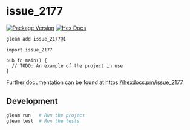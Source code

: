 # issue_2177

[![Package Version](https://img.shields.io/hexpm/v/issue_2177)](https://hex.pm/packages/issue_2177)
[![Hex Docs](https://img.shields.io/badge/hex-docs-ffaff3)](https://hexdocs.pm/issue_2177/)

```sh
gleam add issue_2177@1
```
```gleam
import issue_2177

pub fn main() {
  // TODO: An example of the project in use
}
```

Further documentation can be found at <https://hexdocs.pm/issue_2177>.

## Development

```sh
gleam run   # Run the project
gleam test  # Run the tests
```
